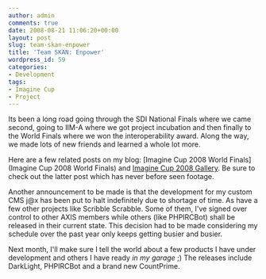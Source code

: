 ```yaml
---
author: admin
comments: true
date: 2008-08-21 11:06:20+00:00
layout: post
slug: team-skan-enpower
title: 'Team SKAN: Enpower'
wordpress_id: 59
categories:
- Development
tags:
- Imagine Cup
- Project
---
```


Its been a long road going through the SDI National Finals where we came second, going to IIM-A where we got project incubation and then finally to the World Finals where we won the interoperability award. Along the way, we made lots of new friends and learned a whole lot more.

Here are a few related posts on my blog: [Imagine Cup 2008 World Finals](Imagine Cup 2008 World Finals) and [Imagine Cup 2008 Gallery](http://jalife.net/2008/08/17/imagine-cup-2008-gallery). Be sure to check out the latter post which has never before seen footage.

Another announcement to be made is that the development for my custom CMS j@x has been put to halt indefinitely due to shortage of time. As have a few other projects like Scribble Scrabble. Some of them, I've signed over control to other AXIS members while others (like PHPIRCBot) shall be released in their current state. This decision had to be made considering my schedule over the past year only keeps getting busier and busier.

Next month, I'll make sure I tell the world about a few products I have under development and others I have ready _in my garage_ ;) The releases include DarkLight, PHPIRCBot and a brand new CountPrime.

